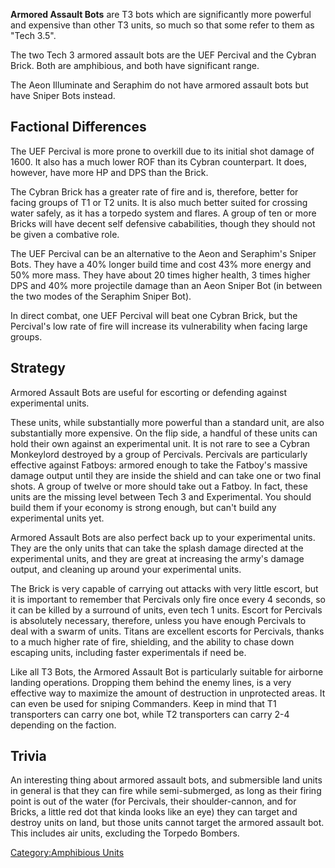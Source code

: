 **Armored Assault Bots** are T3 bots which are significantly more
powerful and expensive than other T3 units, so much so that some refer
to them as "Tech 3.5".

The two Tech 3 armored assault bots are the UEF Percival and the Cybran
Brick. Both are amphibious, and both have significant range.

The Aeon Illuminate and Seraphim do not have armored assault bots but
have Sniper Bots instead.

## Factional Differences

The UEF Percival is more prone to overkill due to its initial shot
damage of 1600. It also has a much lower ROF than its Cybran
counterpart. It does, however, have more HP and DPS than the Brick.

The Cybran Brick has a greater rate of fire and is, therefore, better
for facing groups of T1 or T2 units. It is also much better suited for
crossing water safely, as it has a torpedo system and flares. A group of
ten or more Bricks will have decent self defensive cababilities, though
they should not be given a combative role.

The UEF Percival can be an alternative to the Aeon and Seraphim's Sniper
Bots. They have a 40% longer build time and cost 43% more energy and 50%
more mass. They have about 20 times higher health, 3 times higher DPS
and 40% more projectile damage than an Aeon Sniper Bot (in between the
two modes of the Seraphim Sniper Bot).

In direct combat, one UEF Percival will beat one Cybran Brick, but the
Percival's low rate of fire will increase its vulnerability when facing
large groups.

## Strategy

Armored Assault Bots are useful for escorting or defending against
experimental units.

These units, while substantially more powerful than a standard unit, are
also substantially more expensive. On the flip side, a handful of these
units can hold their own against an experimental unit. It is not rare to
see a Cybran Monkeylord destroyed by a group of Percivals. Percivals are
particularly effective against Fatboys: armored enough to take the
Fatboy's massive damage output until they are inside the shield and can
take one or two final shots. A group of twelve or more should take out a
Fatboy. In fact, these units are the missing level between Tech 3 and
Experimental. You should build them if your economy is strong enough,
but can't build any experimental units yet.

Armored Assault Bots are also perfect back up to your experimental
units. They are the only units that can take the splash damage directed
at the experimental units, and they are great at increasing the army's
damage output, and cleaning up around your experimental units.

The Brick is very capable of carrying out attacks with very little
escort, but it is important to remember that Percivals only fire once
every 4 seconds, so it can be killed by a surround of units, even tech 1
units. Escort for Percivals is absolutely necessary, therefore, unless
you have enough Percivals to deal with a swarm of units. Titans are
excellent escorts for Percivals, thanks to a much higher rate of fire,
shielding, and the ability to chase down escaping units, including
faster experimentals if need be.

Like all T3 Bots, the Armored Assault Bot is particularly suitable for
airborne landing operations. Dropping them behind the enemy lines, is a
very effective way to maximize the amount of destruction in unprotected
areas. It can even be used for sniping Commanders. Keep in mind that T1
transporters can carry one bot, while T2 transporters can carry 2-4
depending on the faction.

## Trivia

An interesting thing about armored assault bots, and submersible land
units in general is that they can fire while semi-submerged, as long as
their firing point is out of the water (for Percivals, their
shoulder-cannon, and for Bricks, a little red dot that kinda looks like
an eye) they can target and destroy units on land, but those units
cannot target the armored assault bot. This includes air units,
excluding the Torpedo Bombers.

[Category:Amphibious Units](Category:Amphibious_Units "wikilink")